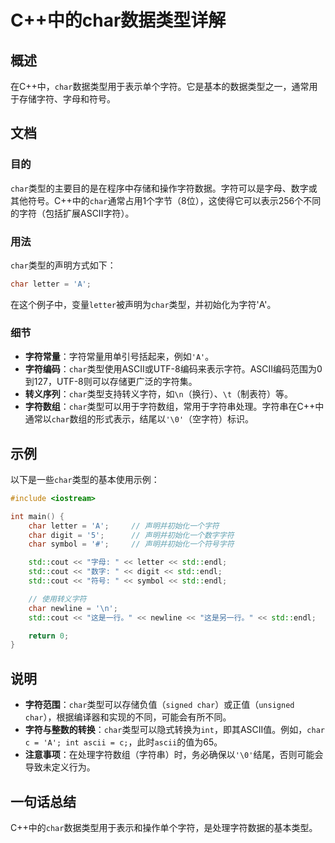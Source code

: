 <!--
Meta Description: # C++中的char数据类型详解 ## 概述 在C++中，`char`数据类型用于表示单个字符。它是基本的数据类型之一，通常用于存储字符、字母和符号。 ## 文档 ### 目的 `char`类型的主要目的是在程序中存储和操作字符数据。字符可以是字母、数字或其他符号。C++中的`char`通常占用1...
Meta Keywords: char, std, letter, cout, endl
-->

# C++中的char数据类型详解

## 概述
在C++中，`char`数据类型用于表示单个字符。它是基本的数据类型之一，通常用于存储字符、字母和符号。

## 文档
### 目的
`char`类型的主要目的是在程序中存储和操作字符数据。字符可以是字母、数字或其他符号。C++中的`char`通常占用1个字节（8位），这使得它可以表示256个不同的字符（包括扩展ASCII字符）。

### 用法
`char`类型的声明方式如下：
```cpp
char letter = 'A';
```
在这个例子中，变量`letter`被声明为`char`类型，并初始化为字符'A'。

### 细节
- **字符常量**：字符常量用单引号括起来，例如`'A'`。
- **字符编码**：`char`类型使用ASCII或UTF-8编码来表示字符。ASCII编码范围为0到127，UTF-8则可以存储更广泛的字符集。
- **转义序列**：`char`类型支持转义字符，如`\n`（换行）、`\t`（制表符）等。
- **字符数组**：`char`类型可以用于字符数组，常用于字符串处理。字符串在C++中通常以`char`数组的形式表示，结尾以`'\0'`（空字符）标识。

## 示例
以下是一些`char`类型的基本使用示例：

```cpp
#include <iostream>

int main() {
    char letter = 'A';     // 声明并初始化一个字符
    char digit = '5';      // 声明并初始化一个数字字符
    char symbol = '#';     // 声明并初始化一个符号字符

    std::cout << "字母: " << letter << std::endl;
    std::cout << "数字: " << digit << std::endl;
    std::cout << "符号: " << symbol << std::endl;

    // 使用转义字符
    char newline = '\n';
    std::cout << "这是一行。" << newline << "这是另一行。" << std::endl;

    return 0;
}
```

## 说明
- **字符范围**：`char`类型可以存储负值（`signed char`）或正值（`unsigned char`），根据编译器和实现的不同，可能会有所不同。
- **字符与整数的转换**：`char`类型可以隐式转换为`int`，即其ASCII值。例如，`char c = 'A'; int ascii = c;`，此时`ascii`的值为65。
- **注意事项**：在处理字符数组（字符串）时，务必确保以`'\0'`结尾，否则可能会导致未定义行为。

## 一句话总结
C++中的`char`数据类型用于表示和操作单个字符，是处理字符数据的基本类型。